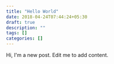 ```yaml
---
title: "Hello World"
date: 2018-04-24T07:44:24+05:30
draft: true
description: ""
tags: []
categories: []
---
```


Hi, I'm a new post. Edit me to add content.
